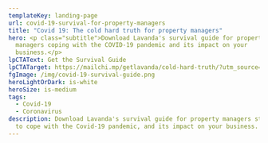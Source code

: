 ```yaml
---
templateKey: landing-page
url: covid-19-survival-for-property-managers
title: "Covid 19: The cold hard truth for property managers"
hero: <p class="subtitle">Download Lavanda's survival guide for property
  managers coping with the COVID-19 pandemic and its impact on your
  business.</p>
lpCTAText: Get the Survival Guide
lpCTATarget: https://mailchi.mp/getlavanda/cold-hard-truth/?utm_source=ws&utm_medium=post&utm_campaign=truth
fgImage: /img/covid-19-survival-guide.png
heroLightOrDark: is-white
heroSize: is-medium
tags:
  - Covid-19
  - Coronavirus
description: Download Lavanda's survival guide for property managers struggling
  to cope with the Covid-19 pandemic, and its impact on your business.
---
```


